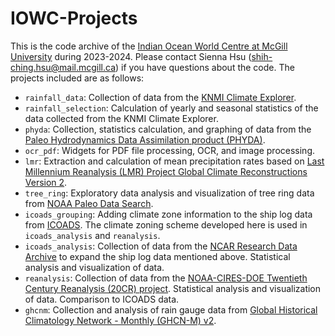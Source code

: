 # IOWC-Projects

This is the code archive of the [Indian Ocean World Centre at McGill University](https://indianoceanworldcentre.com/) during 2023-2024. Please contact Sienna Hsu (shih-ching.hsu@mail.mcgill.ca) if you have questions about the code. The projects included are as follows:

  - `rainfall_data`: Collection of data from the [KNMI Climate Explorer](https://climexp.knmi.nl/start.cgi?id=someone@somewhere).
  - `rainfall_selection`: Calculation of yearly and seasonal statistics of the data collected from the KNMI Climate Explorer.
  - `phyda`: Collection, statistics calculation, and graphing of data from the [Paleo Hydrodynamics Data Assimilation product (PHYDA)](https://zenodo.org/records/1198817).
  - `ocr_pdf`: Widgets for PDF file processing, OCR, and image processing.
  - `lmr`: Extraction and calculation of mean precipitation rates based on [Last Millennium Reanalysis (LMR) Project Global Climate Reconstructions Version 2](https://www.ncei.noaa.gov/access/paleo-search/study/27850).
  - `tree_ring`: Exploratory data analysis and visualization of tree ring data from [NOAA Paleo Data Search](https://www.ncei.noaa.gov/access/paleo-search/?dataTypeId=18).
  - `icoads_grouping`: Adding climate zone information to the ship log data from [ICOADS](https://icoads.noaa.gov/products.html). The climate zoning scheme developed here is used in `icoads_analysis` and `reanalysis`. 
  - `icoads_analysis`: Collection of data from the [NCAR Research Data Archive](https://rda.ucar.edu/) to expand the ship log data mentioned above. Statistical analysis and visualization of data.
  - `reanalysis`: Collection of data from the [NOAA-CIRES-DOE Twentieth Century Reanalysis (20CR) project](https://psl.noaa.gov/data/20thC_Rean/). Statistical analysis and visualization of data. Comparison to ICOADS data.
  - `ghcnm`: Collection and analysis of rain gauge data from [Global Historical Climatology Network - Monthly (GHCN-M) v2](https://www.ncei.noaa.gov/access/metadata/landing-page/bin/iso?id=gov.noaa.ncdc:C00835). 
